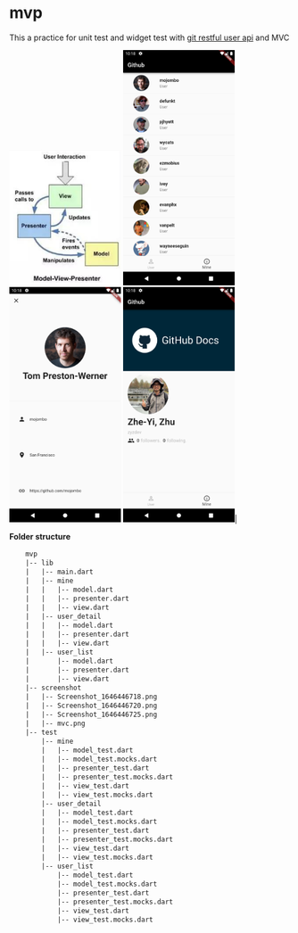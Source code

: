 # mvp

This a practice for unit test and widget test with [git restful user api](https://docs.github.com/en/rest/reference/users#get-the-authenticated-user) and MVC

<img src="./screenshot/mvp.png" width="200" />
<img src="./screenshot/Screenshot_1646446718.png" width="200" /> <img src="./screenshot/Screenshot_1646446720.png" width="200" /> <img src="./screenshot/Screenshot_1646446725.png" width="200" />|

**Folder structure**
```
    mvp
    |-- lib
    |   |-- main.dart
    |   |-- mine
    |   |   |-- model.dart
    |   |   |-- presenter.dart
    |   |   |-- view.dart
    |   |-- user_detail
    |   |   |-- model.dart
    |   |   |-- presenter.dart
    |   |   |-- view.dart
    |   |-- user_list
    |       |-- model.dart
    |       |-- presenter.dart
    |       |-- view.dart
    |-- screenshot
    |   |-- Screenshot_1646446718.png
    |   |-- Screenshot_1646446720.png
    |   |-- Screenshot_1646446725.png
    |   |-- mvc.png
    |-- test
        |-- mine
        |   |-- model_test.dart
        |   |-- model_test.mocks.dart
        |   |-- presenter_test.dart
        |   |-- presenter_test.mocks.dart
        |   |-- view_test.dart
        |   |-- view_test.mocks.dart
        |-- user_detail
        |   |-- model_test.dart
        |   |-- model_test.mocks.dart
        |   |-- presenter_test.dart
        |   |-- presenter_test.mocks.dart
        |   |-- view_test.dart
        |   |-- view_test.mocks.dart
        |-- user_list
            |-- model_test.dart
            |-- model_test.mocks.dart
            |-- presenter_test.dart
            |-- presenter_test.mocks.dart
            |-- view_test.dart
            |-- view_test.mocks.dart
```
